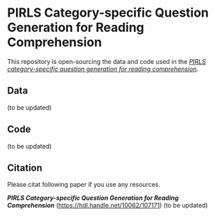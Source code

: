 # PIRLS Category-specific Question Generation for Reading Comprehension
This repository is open-sourcing the data and code used in the [*PIRLS category-specific question generation for reading comprehension*](https://hdl.handle.net/10062/107171).

## Data
(to be updated)

## Code
(to be updated)

## Citation
Please citat following paper if you use any resources.

***PIRLS Category-specific Question Generation for Reading Comprehension*** (https://hdl.handle.net/10062/107171)
(to be updated)
